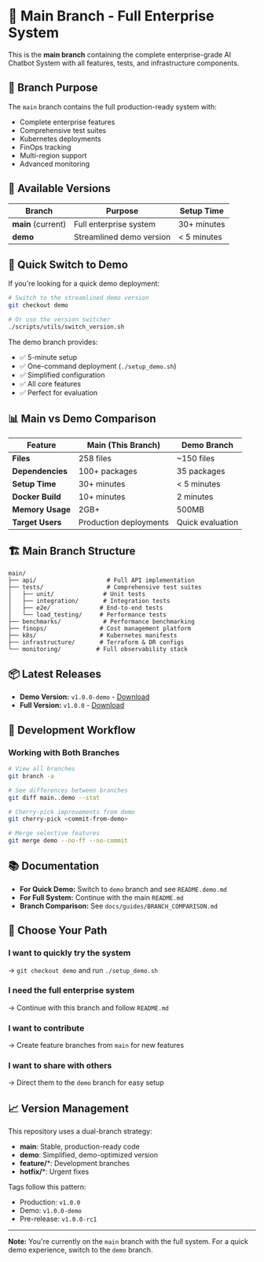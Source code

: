 # 📌 Main Branch - Full Enterprise System

This is the **main branch** containing the complete enterprise-grade AI Chatbot System with all features, tests, and infrastructure components.

## 🎯 Branch Purpose
The `main` branch contains the full production-ready system with:
- Complete enterprise features
- Comprehensive test suites
- Kubernetes deployments
- FinOps tracking
- Multi-region support
- Advanced monitoring

## 🔄 Available Versions

| Branch | Purpose | Setup Time |
|--------|---------|------------|
| **main** (current) | Full enterprise system | 30+ minutes |
| **demo** | Streamlined demo version | < 5 minutes |

## 🚀 Quick Switch to Demo

If you're looking for a quick demo deployment:

```bash
# Switch to the streamlined demo version
git checkout demo

# Or use the version switcher
./scripts/utils/switch_version.sh
```

The demo branch provides:
- ✅ 5-minute setup
- ✅ One-command deployment (`./setup_demo.sh`)
- ✅ Simplified configuration
- ✅ All core features
- ✅ Perfect for evaluation

## 📊 Main vs Demo Comparison

| Feature | Main (This Branch) | Demo Branch |
|---------|-------------------|-------------|
| **Files** | 258 files | ~150 files |
| **Dependencies** | 100+ packages | 35 packages |
| **Setup Time** | 30+ minutes | < 5 minutes |
| **Docker Build** | 10+ minutes | 2 minutes |
| **Memory Usage** | 2GB+ | 500MB |
| **Target Users** | Production deployments | Quick evaluation |

## 🏗️ Main Branch Structure

```
main/
├── api/                    # Full API implementation
├── tests/                  # Comprehensive test suites
│   ├── unit/              # Unit tests
│   ├── integration/       # Integration tests
│   ├── e2e/              # End-to-end tests
│   └── load_testing/     # Performance tests
├── benchmarks/            # Performance benchmarking
├── finops/               # Cost management platform
├── k8s/                  # Kubernetes manifests
├── infrastructure/       # Terraform & DR configs
└── monitoring/          # Full observability stack
```

## 📦 Latest Releases

- **Demo Version:** `v1.0.0-demo` - [Download](../../releases/tag/v1.0.0-demo)
- **Full Version:** `v1.0.0` - [Download](../../releases/tag/v1.0.0)

## 🔧 Development Workflow

### Working with Both Branches

```bash
# View all branches
git branch -a

# See differences between branches
git diff main..demo --stat

# Cherry-pick improvements from demo
git cherry-pick <commit-from-demo>

# Merge selective features
git merge demo --no-ff --no-commit
```

## 📚 Documentation

- **For Quick Demo:** Switch to `demo` branch and see `README.demo.md`
- **For Full System:** Continue with the main `README.md`
- **Branch Comparison:** See `docs/guides/BRANCH_COMPARISON.md`

## 🎯 Choose Your Path

### I want to quickly try the system
→ `git checkout demo` and run `./setup_demo.sh`

### I need the full enterprise system
→ Continue with this branch and follow `README.md`

### I want to contribute
→ Create feature branches from `main` for new features

### I want to share with others
→ Direct them to the `demo` branch for easy setup

## 📈 Version Management

This repository uses a dual-branch strategy:
- **main**: Stable, production-ready code
- **demo**: Simplified, demo-optimized version
- **feature/***: Development branches
- **hotfix/***: Urgent fixes

Tags follow this pattern:
- Production: `v1.0.0`
- Demo: `v1.0.0-demo`
- Pre-release: `v1.0.0-rc1`

---

**Note:** You're currently on the `main` branch with the full system. For a quick demo experience, switch to the `demo` branch.
